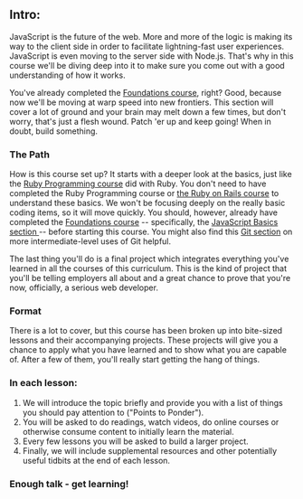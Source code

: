 ## Intro:


JavaScript is the future of the web. More and more of the logic is making its way to the client side in order to facilitate lightning-fast user experiences. JavaScript is even moving to the server side with Node.js. That's why in this course we'll be diving deep into it to make sure you come out with a good understanding of how it works.

You've already completed the [Foundations course](/courses/foundations), right? Good, because now we'll be moving at warp speed into new frontiers. This section will cover a lot of ground and your brain may melt down a few times, but don't worry, that's just a flesh wound. Patch 'er up and keep going! When in doubt, build something.

### The Path

How is this course set up? It starts with a deeper look at the basics, just like the [Ruby Programming course](/courses/ruby-programming) did with Ruby. You don't need to have completed the Ruby Programming course or [the Ruby on Rails course](/courses/ruby-on-rails) to understand these basics. We won't be focusing deeply on the really basic coding items, so it will move quickly. You should, however, already have completed the [Foundations course](/courses/foundations) -- specifically, the [JavaScript Basics section ](/courses/foundations#javascript-basics) -- before starting this course. You might also find this [Git section](https://www.theodinproject.com/courses/ruby-programming#git) on more intermediate-level uses of Git helpful.

The last thing you'll do is a final project which integrates everything you've learned in all the courses of this curriculum. This is the kind of project that you'll be telling employers all about and a great chance to prove that you're now, officially, a serious web developer.

### Format

There is a lot to cover, but this course has been broken up into bite-sized lessons and their accompanying projects. These projects will give you a chance to apply what you have learned and to show what you are capable of. After a few of them, you'll really start getting the hang of things.

### In each lesson:

1. We will introduce the topic briefly and provide you with a list of things you should pay attention to ("Points to Ponder").
2. You will be asked to do readings, watch videos, do online courses or otherwise consume content to initially learn the material.
3. Every few lessons you will be asked to build a larger project.
4. Finally, we will include supplemental resources and other potentially useful tidbits at the end of each lesson.

### Enough talk - get learning!
